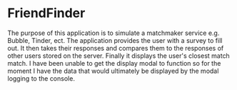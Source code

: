 # FriendFinder
The purpose of this application is to simulate a matchmaker service e.g. Bubble, Tinder, ect. The application provides the user with a survey to fill out. It then takes their responses and compares them to the responses of other users stored on the server. Finally it displays the user's closest match match. I have been unable to get the display modal to function so for the moment I have the data that would ultimately be displayed by the modal logging to the console.